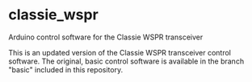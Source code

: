 classie_wspr
============

Arduino control software for the Classie WSPR transceiver

This is an updated version of the Classie WSPR transceiver control
software.  The original, basic control software is available in the 
branch "basic" included in this repository.

